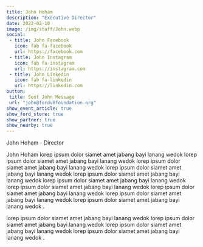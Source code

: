 ```yaml
---
title: John Hoham
description: "Executive Director"
date: 2022-02-10
image: /img/staff/John.webp
social: 
 - title: John Facebook
   icon: fab fa-facebook
   url: https://facebook.com
 - title: John Instagram
   icon: fab fa-instagram
   url: https://instagram.com
 - title: John Linkedin
   icon: fab fa-linkedin
   url: https://linkedin.com
button:
 title: Sent John Message
 url: "john@fordv8foundation.org"
show_event_article: true
show_ford_store: true
show_partner: true
show_nearby: true
---
```

John Hoham - Director

John Hoham lorep ipsum dolor siamet amet jabang bayi lanang wedok lorep ipsum dolor siamet amet jabang bayi lanang wedok lorep ipsum dolor siamet amet jabang bayi lanang wedok lorep ipsum dolor siamet amet jabang bayi lanang wedok lorep ipsum dolor siamet amet jabang bayi lanang wedok lorep ipsum dolor siamet amet jabang bayi lanang wedok lorep ipsum dolor siamet amet jabang bayi lanang wedok lorep ipsum dolor siamet amet jabang bayi lanang wedok lorep ipsum dolor siamet amet jabang bayi lanang wedok lorep ipsum dolor siamet amet jabang bayi lanang wedok .

lorep ipsum dolor siamet amet jabang bayi lanang wedok lorep ipsum dolor siamet amet jabang bayi lanang wedok lorep ipsum dolor siamet amet jabang bayi lanang wedok lorep ipsum dolor siamet amet jabang bayi lanang wedok .
